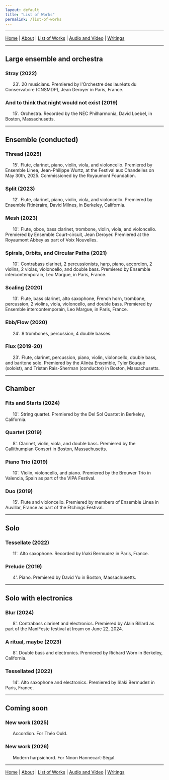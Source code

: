 ```yaml
---
layout: default
title: "List of Works"
permalink: /list-of-works
---
```


***

 <a href="/" style="color: black">Home</a> | <a href="/about" style="color: black">About</a> | <a href="/list-of-works" style="color: black">List of Works</a> | <a href="/audio-and-video" style="color: black">Audio and Video</a> | <a href="/writings" style="color: black">Writings</a> 

***

## Large ensemble and orchestra

### Stray (2022)
  
&nbsp; &nbsp; &nbsp; 23'. 20 musicians. Premiered by l'Orchestre des lauréats du Conservatoire (CNSMDP), Jean Deroyer in Paris, France.

### And to think that night would not exist (2019)

&nbsp; &nbsp; &nbsp; 15'. Orchestra. Recorded by the NEC Philharmonia, David Loebel, in Boston, Massachusetts.

***

## Ensemble (conducted)

### Thread (2025)

&nbsp; &nbsp; &nbsp; 15'. Flute, clarinet, piano, violin, viola, and violoncello. Premiered by Ensemble Linea, Jean-Philippe Wurtz, at the Festival aux Chandelles on May 30th, 2025. Commissioned by the Royaumont Foundation.

### Split (2023)

&nbsp; &nbsp; &nbsp; 12'. Flute, clarinet, piano, violin, viola, and violoncello. Premiered by Ensemble l’Itinéraire, David Milnes, in Berkeley, California.

### Mesh (2023)

&nbsp; &nbsp; &nbsp; 10'. Flute, oboe, bass clarinet, trombone, violin, viola, and violoncello. Premiered by Ensemble Court-circuit, Jean Deroyer. Premiered at the Royaumont Abbey as part of Voix Nouvelles.

### Spirals, Orbits, and Circular Paths (2021)

&nbsp; &nbsp; &nbsp; 10'. Contrabass clarinet, 2 percussionists, harp, piano, accordion, 2 violins, 2 violas, violoncello, and double bass. Premiered by Ensemble intercontemporain, Leo Margue,  in Paris, France.

### Scaling (2020)

&nbsp; &nbsp; &nbsp; 13'. Flute, bass clarinet, alto saxophone, French horn, trombone, percussion, 2 violins, viola, violoncello, and double bass. Premiered by Ensemble intercontemporain, Leo Margue, in Paris, France.

### Ebb/Flow (2020)

&nbsp; &nbsp; &nbsp; 24'. 8 trombones, percussion, 4 double basses.

### Flux (2019-20)

&nbsp; &nbsp; &nbsp; 23'. Flute, clarinet, percussion, piano, violin, violoncello, double bass, and baritone solo. Premiered by the Alinéa Ensemble, Tyler Bouque (soloist), and Tristan Rais-Sherman (conductor) in Boston, Massachusetts.

***

## Chamber

### Fits and Starts (2024)

&nbsp; &nbsp; &nbsp; 10'. String quartet. Premiered by the Del Sol Quartet in Berkeley, California.

### Quartet (2019)

&nbsp; &nbsp; &nbsp; 8'. Clarinet, violin, viola, and double bass. Premiered by the Callithumpian Consort in Boston, Massachusetts.

### Piano Trio (2019)

&nbsp; &nbsp; &nbsp; 10'. Violin, violoncello, and piano. Premiered by the Brouwer Trio in Valencia, Spain as part of the VIPA Festival.

### Duo (2019)

&nbsp; &nbsp; &nbsp; 15'. Flute and violoncello. Premiered by members of Ensemble Linea in Auvillar, France as part of the Etchings Festival.

***

## Solo

### Tessellate (2022)

&nbsp; &nbsp; &nbsp; 11'. Alto saxophone. Recorded by Iñaki Bermudez in Paris, France.

### Prelude (2019)

&nbsp; &nbsp; &nbsp; 4'. Piano. Premiered by David Yu in Boston, Massachusetts.

***

## Solo with electronics

### Blur (2024)

&nbsp; &nbsp; &nbsp; 8'. Contrabass clarinet and electronics. Premiered by Alain Billard as part of the ManiFeste festival at Ircam on June 22, 2024.

### A ritual, maybe (2023)

&nbsp; &nbsp; &nbsp; 8'. Double bass and electronics. Premiered by Richard Worn in Berkeley, California.

### Tessellated (2022)

&nbsp; &nbsp; &nbsp; 14'. Alto saxophone and electronics. Premiered by Iñaki Bermudez in Paris, France.

***

## Coming soon

### New work (2025)

&nbsp; &nbsp; &nbsp; Accordion. For Théo Ould.

### New work (2026)

&nbsp; &nbsp; &nbsp; Modern harpsichord. For Ninon Hannecart-Ségal.

***

 <a href="/" style="color: black">Home</a> | <a href="/about" style="color: black">About</a> | <a href="/list-of-works" style="color: black">List of Works</a> | <a href="/audio-and-video" style="color: black">Audio and Video</a> | <a href="/writings" style="color: black">Writings</a> 
